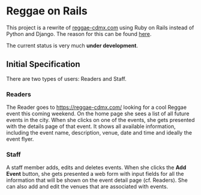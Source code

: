 # Reggae on Rails

This project is a rewrite of [reggae-cdmx.com](https://github.com/FlowFX/reggae-cdmx.com)
using Ruby on Rails instead of Python and Django. The reason for this can be found
[here](https://flowfx.de/blog/moving-back-to-germany/).

The current status is very much **under development**.

## Initial Specification
There are two types of users: Readers and Staff.

### Readers
The Reader goes to https://reggae-cdmx.com/ looking for a cool Reggae event this coming weekend. On the home page she sees a  list of all future events in the city. When she clicks on one of the events, she gets presented with the details page of that event. It shows all available information, including the event name, description, venue, date and time and ideally the event flyer.

### Staff
A staff member adds, edits and deletes events. When she clicks the **Add Event** button, she gets presented a web form with input fields for all the information that will be shown on the event detail page (cf. Readers). She can also add and edit the venues that are associated with events.

